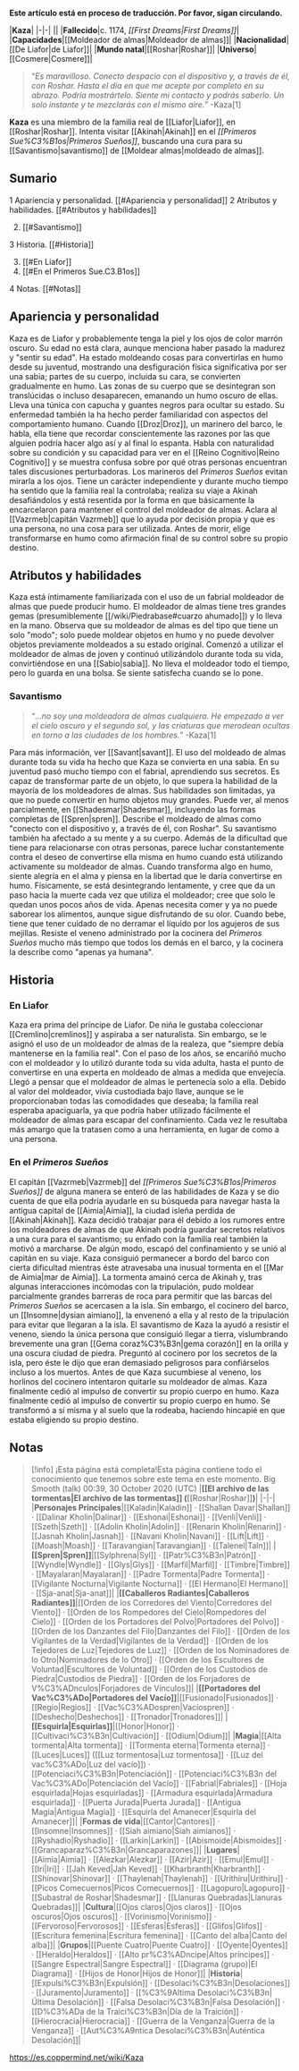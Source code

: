 **Este artículo está en proceso de traducción. Por favor, sigan circulando.**


|**Kaza**|
|-|-|
||
|**Fallecido**|c. 1174, *[[First Dreams\|First Dreams]]*|
|**Capacidades**|[[Moldeador de almas\|Moldeador de almas]]|
|**Nacionalidad**|[[De Liafor\|de Liafor]]|
|**Mundo natal**|[[Roshar\|Roshar]]|
|**Universo**|[[Cosmere\|Cosmere]]|

>“*Es maravilloso. Conecto despacio con el dispositivo y, a través de él, con Roshar. Hasta el día en que me acepte por completo en su abrazo. Podría mostrártelo. Siente mi contacto y podrás saberlo. Un solo instante y te mezclarás con el mismo aire.*”
\-Kaza[1]


**Kaza** es una miembro de la familia real de [[Liafor\|Liafor]], en [[Roshar\|Roshar]]. Intenta visitar [[Akinah\|Akinah]] en el *[[Primeros Sue%C3%B1os\|Primeros Sueños]]*, buscando una cura para su [[Savantismo\|savantismo]] de [[Moldear almas\|moldeado de almas]]. 

## Sumario

1 Apariencia y personalidad. [[#Apariencia y personalidad]] 
2 Atributos y habilidades. [[#Atributos y habilidades]] 

2. [[#Savantismo]] 


3 Historia. [[#Historia]] 

3. [[#En Liafor]] 
3. [[#En el Primeros Sue.C3.B1os]] 


4 Notas. [[#Notas]] 


## Apariencia y personalidad
Kaza es de Liafor y probablemente tenga la piel y los ojos de color marrón oscuro. Su edad no está clara, aunque menciona haber pasado la madurez y "sentir su edad". Ha estado moldeando cosas para convertirlas en humo desde su juventud, mostrando una desfiguración física significativa por ser una sabia; partes de su cuerpo, incluida su cara, se convierten gradualmente en humo. Las zonas de su cuerpo que se desintegran son translúcidas o incluso desaparecen, emanando un humo oscuro de ellas. Lleva una túnica con capucha y guantes negros para ocultar su estado.
Su enfermedad también la ha hecho perder familiaridad con aspectos del comportamiento humano. Cuando [[Droz\|Droz]], un marinero del barco, le habla, ella tiene que recordar conscientemente las razones por las que alguien podría hacer algo así y al final lo espanta. Habla con naturalidad sobre su condición y su capacidad para ver en el [[Reino Cognitivo\|Reino Cognitivo]] y se muestra confusa sobre por qué otras personas encuentran tales discusiones perturbadoras. Los marineros del *Primeros Sueños* evitan mirarla a los ojos.
Tiene un carácter independiente y durante mucho tiempo ha sentido que la familia real la controlaba; realiza su viaje a Akinah desafiándolos y está resentida por la forma en que básicamente la encarcelaron para mantener el control del moldeador de almas. Aclara al [[Vazrmeb\|capitán Vazrmeb]] que lo ayuda por decisión propia y que es una persona, no una cosa para ser utilizada. Antes de morir, elige transformarse en humo como afirmación final de su control sobre su propio destino.

## Atributos y habilidades
Kaza está íntimamente familiarizada con el uso de un fabrial moldeador de almas que puede producir humo. El moldeador de almas tiene tres grandes gemas (presumiblemente [[/wiki/Piedrabase#cuarzo ahumado]]) y lo lleva en la mano. Observa que su moldeador de almas es del tipo que tiene un solo "modo"; solo puede moldear objetos en humo y no puede devolver objetos previamente moldeados a su estado original. Comenzó a utilizar el moldeador de almas de joven y continuó utilizándolo durante toda su vida, convirtiéndose en una [[Sabio\|sabia]]. No lleva el moldeador todo el tiempo, pero lo guarda en una bolsa. Se siente satisfecha cuando se lo pone.

### Savantismo
>“*...no soy una moldeadora de almas cualquiera. He empezado a ver el cielo oscuro y el segundo sol, y las criaturas que merodean ocultas en torno a las ciudades de los hombres.*”
\-Kaza[1]


 
Para más información, ver [[Savant\|savant]].
El uso del moldeado de almas durante toda su vida ha hecho que Kaza se convierta en una sabia. En su juventud pasó mucho tiempo con el fabrial, aprendiendo sus secretos. Es capaz de transformar parte de un objeto, lo que supera la habilidad de la mayoría de los moldeadores de almas. Sus habilidades son limitadas, ya que no puede convertir en humo objetos muy grandes. Puede ver, al menos parcialmente, en [[Shadesmar\|Shadesmar]], incluyendo las formas completas de [[Spren\|spren]]. Describe el moldeado de almas como "conecto con el dispositivo y, a través de él, con Roshar".
Su savantismo también ha afectado a su mente y a su cuerpo. Además de la dificultad que tiene para relacionarse con otras personas, parece luchar constantemente contra el deseo de convertirse ella misma en humo cuando está utilizando activamente su moldeador de almas. Cuando transforma algo en humo, siente alegría en el alma y piensa en la libertad que le daría convertirse en humo. Físicamente, se está desintegrando lentamente, y cree que da un paso hacia la muerte cada vez que utiliza el moldeador; cree que solo le quedan unos pocos años de vida. Apenas necesita comer y ya no puede saborear los alimentos, aunque sigue disfrutando de su olor. Cuando bebe, tiene que tener cuidado de no derramar el líquido por los agujeros de sus mejillas. Resiste el veneno administrado por la cocinera del *Primeros Sueños* mucho más tiempo que todos los demás en el barco, y la cocinera la describe como "apenas ya humana".

## Historia
 
### En Liafor
Kaza era prima del príncipe de Liafor. De niña le gustaba coleccionar [[Cremlino\|cremlinos]] y aspiraba a ser naturalista. Sin embargo, se le asignó el uso de un moldeador de almas de la realeza, que "siempre debía mantenerse en la familia real". Con el paso de los años, se encariñó mucho con el moldeador y lo utilizó durante toda su vida adulta, hasta el punto de convertirse en una experta en moldeado de almas a medida que envejecía. Llegó a pensar que el moldeador de almas le pertenecía solo a ella. Debido al valor del moldeador, vivía custodiada bajo llave, aunque se le proporcionaban todas las comodidades que deseaba; la familia real esperaba apaciguarla, ya que podría haber utilizado fácilmente el moldeador de almas para escapar del confinamiento. Cada vez le resultaba más amargo que la tratasen como a una herramienta, en lugar de como a una persona.

### En el *Primeros Sueños*
El capitán [[Vazrmeb\|Vazrmeb]] del *[[Primeros Sue%C3%B1os\|Primeros Sueños]]* de alguna manera se enteró de las habilidades de Kaza y se dio cuenta de que ella podría ayudarle en su búsqueda para navegar hasta la antigua capital de [[Aimia\|Aimia]], la ciudad isleña perdida de [[Akinah\|Akinah]]. Kaza decidió trabajar para él debido a los rumores entre los moldeadores de almas de que Akinah podría guardar secretos relativos a una cura para el savantismo; su enfado con la familia real también la motivó a marcharse. De algún modo, escapó del confinamiento y se unió al capitán en su viaje.
Kaza consiguió permanecer a bordo del barco con cierta dificultad mientras éste atravesaba una inusual tormenta en el [[Mar de Aimia\|mar de Aimia]]. La tormenta amainó cerca de Akinah y, tras algunas interacciones incómodas con la tripulación, pudo moldear parcialmente grandes barreras de roca para permitir que las barcas del *Primeros Sueños* se acercasen a la isla. Sin embargo, el cocinero del barco, un [[Insomne\|dysian aimiano]], la envenenó a ella y al resto de la tripulación para evitar que llegaran a la isla. El savantismo de Kaza la ayudó a resistir el veneno, siendo la única persona que consiguió llegar a tierra, vislumbrando brevemente una gran [[Gema coraz%C3%B3n\|gema corazón]] en la orilla y una oscura ciudad de piedra. Preguntó al cocinero por los secretos de la isla, pero éste le dijo que eran demasiado peligrosos para confiárselos incluso a los muertos.
Antes de que Kaza sucumbiese al veneno, los horlinos del cocinero intentaron quitarle su moldeador de almas. Kaza finalmente cedió al impulso de convertir su propio cuerpo en humo. Kaza finalmente cedió al impulso de convertir su propio cuerpo en humo. Se transformó a sí misma y al suelo que la rodeaba, haciendo hincapié en que estaba eligiendo su propio destino.

## Notas

> [!info] ¡Esta página está completa!Esta página contiene todo el conocimiento que tenemos sobre este tema en este momento.
Big Smooth (talk) 00:39, 30 October 2020 (UTC)
|**[[El archivo de las tormentas\|El archivo de las tormentas]] (**[[Roshar\|Roshar]]**)**|
|-|-|
|**Personajes Principales**|[[Kaladin\|Kaladin]] · [[Shallan Davar\|Shallan]] · [[Dalinar Kholin\|Dalinar]] · [[Eshonai\|Eshonai]] · [[Venli\|Venli]] · [[Szeth\|Szeth]] · [[Adolin Kholin\|Adolin]] · [[Renarin Kholin\|Renarin]] · [[Jasnah Kholin\|Jasnah]] · [[Navani Kholin\|Navani]] · [[Lift\|Lift]] · [[Moash\|Moash]] · [[Taravangian\|Taravangian]] · [[Talenel\|Taln]]|
|**[[Spren\|Spren]]**|[[Sylphrena\|Syl]] · [[Patr%C3%B3n\|Patrón]] · [[Wyndle\|Wyndle]] · [[Glys\|Glys]] · [[Marfil\|Marfil]] · [[Timbre\|Timbre]] · [[Mayalaran\|Mayalaran]] · [[Padre Tormenta\|Padre Tormenta]] · [[Vigilante Nocturna\|Vigilante Nocturna]] · [[El Hermano\|El Hermano]] · [[Sja-anat\|Sja-anat]]|
|**[[Caballeros Radiantes\|Caballeros Radiantes]]**|[[Orden de los Corredores del Viento\|Corredores del Viento]] · [[Orden de los Rompedores del Cielo\|Rompedores del Cielo]] · [[Orden de los Portadores del Polvo\|Portadores del Polvo]] · [[Orden de los Danzantes del Filo\|Danzantes del Filo]] · [[Orden de los Vigilantes de la Verdad\|Vigilantes de la Verdad]] · [[Orden de los Tejedores de Luz\|Tejedores de Luz]] · [[Orden de los Nominadores de lo Otro\|Nominadores de lo Otro]] · [[Orden de los Escultores de Voluntad\|Escultores de Voluntad]] · [[Orden de los Custodios de Piedra\|Custodios de Piedra]] · [[Orden de los Forjadores de V%C3%ADnculos\|Forjadores de Vínculos]]|
|**[[Portadores del Vac%C3%ADo\|Portadores del Vacío]]**|[[Fusionado\|Fusionados]] · [[Regio\|Regios]] · [[Vac%C3%ADospren\|Vacíospren]] · [[Deshecho\|Deshechos]] · [[Tronador\|Tronadores]]|
|**[[Esquirla\|Esquirlas]]**|[[Honor\|Honor]] · [[Cultivaci%C3%B3n\|Cultivación]] · [[Odium\|Odium]]|
|**Magia**|[[Alta tormenta\|Alta tormenta]] · [[Tormenta eterna\|Tormenta eterna]] · [[Luces\|Luces]] ([[Luz tormentosa\|Luz tormentosa]] · [[Luz del vac%C3%ADo\|Luz del vacío]]) · [[Potenciaci%C3%B3n\|Potenciación]] · [[Potenciaci%C3%B3n del Vac%C3%ADo\|Potenciación del Vacío]] · [[Fabrial\|Fabriales]] · [[Hoja esquirlada\|Hojas esquirladas]] · [[Armadura esquirlada\|Armadura esquirlada]] · [[Puerta Jurada\|Puerta Jurada]] · [[Antigua Magia\|Antigua Magia]] · [[Esquirla del Amanecer\|Esquirla del Amanecer]]|
|**Formas de vida**|[[Cantor\|Cantores]] · [[Insomne\|Insomnes]] · [[Siah aimiano\|Siah aimianos]] · [[Ryshadio\|Ryshadio]] · [[Larkin\|Larkin]] · [[Abismoide\|Abismoides]] · [[Grancaparaz%C3%B3n\|Grancaparazones]]|
|**Lugares**|[[Aimia\|Aimia]] · [[Alezkar\|Alezkar]] · [[Azir\|Azir]] · [[Emul\|Emul]] · [[Iri\|Iri]] · [[Jah Keved\|Jah Keved]] · [[Kharbranth\|Kharbranth]] · [[Shinovar\|Shinovar]] · [[Thaylenah\|Thaylenah]] · [[Urithiru\|Urithiru]] · [[Picos Comecuernos\|Picos Comecuernos]] · [[Lagopuro\|Lagopuro]] · [[Subastral de Roshar\|Shadesmar]] · [[Llanuras Quebradas\|Llanuras Quebradas]]|
|**Cultura**|[[Ojos claros\|Ojos claros]] · [[Ojos oscuros\|Ojos oscuros]] · [[Vorinismo\|Vorinismo]] · [[Fervoroso\|Fervorosos]] · [[Esferas\|Esferas]] · [[Glifos\|Glifos]] · [[Escritura femenina\|Escritura femenina]] · [[Canto del alba\|Canto del alba]]|
|**Grupos**|[[Puente Cuatro\|Puente Cuatro]] · [[Oyente\|Oyentes]] · [[Heraldo\|Heraldos]] · [[Alto pr%C3%ADncipe\|Altos príncipes]] · [[Sangre Espectral\|Sangre Espectral]] · [[Diagrama (grupo)\|El Diagrama]] · [[Hijos de Honor\|Hijos de Honor]]|
|**Historia**|[[Expulsi%C3%B3n\|Expulsión]] · [[Desolaci%C3%B3n\|Desolaciones]] · [[Juramento\|Juramento]] · [[%C3%9Altima Desolaci%C3%B3n\|Última Desolación]] · [[Falsa Desolaci%C3%B3n\|Falsa Desolación]] · [[D%C3%ADa de la Traici%C3%B3n\|Día de la Traición]] · [[Hierocracia\|Hierocracia]] · [[Guerra de la Venganza\|Guerra de la Venganza]] · [[Aut%C3%A9ntica Desolaci%C3%B3n\|Auténtica Desolación]]|



https://es.coppermind.net/wiki/Kaza